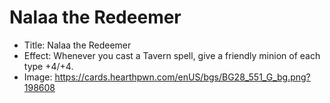 # Nalaa the Redeemer
- Title:  Nalaa the Redeemer
- Effect:  Whenever you cast a Tavern spell, give a friendly minion of each type +4/+4.
- Image:  https://cards.hearthpwn.com/enUS/bgs/BG28_551_G_bg.png?198608
